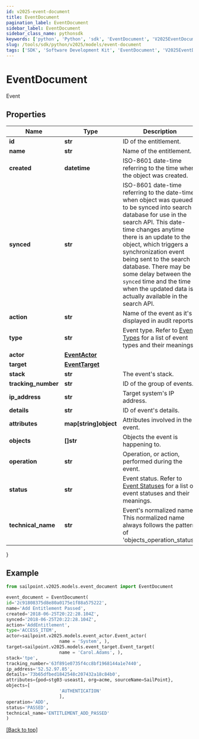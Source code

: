 ```yaml
---
id: v2025-event-document
title: EventDocument
pagination_label: EventDocument
sidebar_label: EventDocument
sidebar_class_name: pythonsdk
keywords: ['python', 'Python', 'sdk', 'EventDocument', 'V2025EventDocument'] 
slug: /tools/sdk/python/v2025/models/event-document
tags: ['SDK', 'Software Development Kit', 'EventDocument', 'V2025EventDocument']
---
```


# EventDocument

Event

## Properties

Name | Type | Description | Notes
------------ | ------------- | ------------- | -------------
**id** | **str** | ID of the entitlement. | [optional] 
**name** | **str** | Name of the entitlement. | [optional] 
**created** | **datetime** | ISO-8601 date-time referring to the time when the object was created. | [optional] 
**synced** | **str** | ISO-8601 date-time referring to the date-time when object was queued to be synced into search database for use in the search API.   This date-time changes anytime there is an update to the object, which triggers a synchronization event being sent to the search database.  There may be some delay between the `synced` time and the time when the updated data is actually available in the search API.  | [optional] 
**action** | **str** | Name of the event as it's displayed in audit reports. | [optional] 
**type** | **str** | Event type. Refer to [Event Types](https://documentation.sailpoint.com/saas/help/search/index.html#event-types) for a list of event types and their meanings. | [optional] 
**actor** | [**EventActor**](event-actor) |  | [optional] 
**target** | [**EventTarget**](event-target) |  | [optional] 
**stack** | **str** | The event's stack. | [optional] 
**tracking_number** | **str** | ID of the group of events. | [optional] 
**ip_address** | **str** | Target system's IP address. | [optional] 
**details** | **str** | ID of event's details. | [optional] 
**attributes** | **map[string]object** | Attributes involved in the event. | [optional] 
**objects** | **[]str** | Objects the event is happening to. | [optional] 
**operation** | **str** | Operation, or action, performed during the event. | [optional] 
**status** | **str** | Event status. Refer to [Event Statuses](https://documentation.sailpoint.com/saas/help/search/index.html#event-statuses) for a list of event statuses and their meanings. | [optional] 
**technical_name** | **str** | Event's normalized name. This normalized name always follows the pattern of 'objects_operation_status'. | [optional] 
}

## Example

```python
from sailpoint.v2025.models.event_document import EventDocument

event_document = EventDocument(
id='2c91808375d8e80a0175e1f88a575222',
name='Add Entitlement Passed',
created='2018-06-25T20:22:28.104Z',
synced='2018-06-25T20:22:28.104Z',
action='AddEntitlement',
type='ACCESS_ITEM',
actor=sailpoint.v2025.models.event_actor.Event_actor(
                    name = 'System', ),
target=sailpoint.v2025.models.event_target.Event_target(
                    name = 'Carol.Adams', ),
stack='tpe',
tracking_number='63f891e0735f4cc8bf1968144a1e7440',
ip_address='52.52.97.85',
details='73b65dfbed1842548c207432a18c84b0',
attributes={pod=stg03-useast1, org=acme, sourceName=SailPoint},
objects=[
                    'AUTHENTICATION'
                    ],
operation='ADD',
status='PASSED',
technical_name='ENTITLEMENT_ADD_PASSED'
)

```
[[Back to top]](#) 

